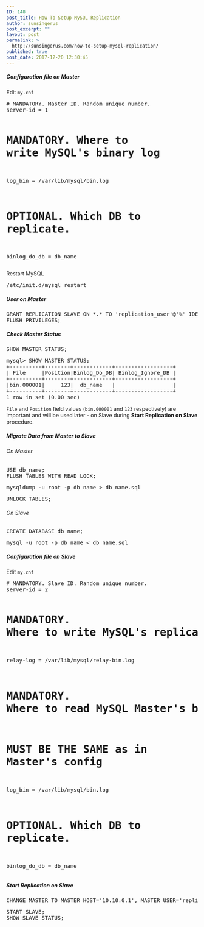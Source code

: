 ```yaml
---
ID: 148
post_title: How To Setup MySQL Replication
author: sunsingerus
post_excerpt: ""
layout: post
permalink: >
  http://sunsingerus.com/how-to-setup-mysql-replication/
published: true
post_date: 2017-12-20 12:30:45
---
```

<h5>Configuration file on Master</h5>
Edit <code>my.cnf</code>
<pre># MANDATORY. Master ID. Random unique number.
server-id = 1

# MANDATORY. Where to write MySQL's binary log
log_bin = /var/lib/mysql/bin.log

# OPTIONAL. Which DB to replicate.
binlog_do_db = db_name
</pre>
Restart MySQL
<pre>/etc/init.d/mysql restart
</pre>

<h5>User on Master</h5>
<pre>GRANT REPLICATION SLAVE ON *.* TO 'replication_user'@'%' IDENTIFIED BY 'qwerty';
FLUSH PRIVILEGES;
</pre>

<h5>Check Master Status</h5>
<pre>
SHOW MASTER STATUS;
</pre>
<pre>
mysql> SHOW MASTER STATUS;
+----------+--------+------------+------------------+
| File     |Position|Binlog_Do_DB| Binlog_Ignore_DB |
+----------+--------+------------+------------------+
|bin.000001|     123|  db_name   |                  |
+----------+--------+------------+------------------+
1 row in set (0.00 sec)
</pre>
<code>File</code> and <code>Position</code> field values (<code>bin.000001</code> and <code>123</code> respectively) are important and will be used later - on Slave during <strong>Start Replication on Slave</strong> procedure.

<h5>Migrate Data from Master to Slave</h5>
<h6>On Master</h6>
<pre>
USE db_name;
FLUSH TABLES WITH READ LOCK;
</pre>
<pre>
mysqldump -u root -p db_name > db_name.sql
</pre>

<pre>
UNLOCK TABLES;
</pre>
<h6>On Slave</h6>

<pre>
CREATE DATABASE db_name;
</pre>
<pre>
mysql -u root -p db_name < db_name.sql
</pre>

<h5>Configuration file on Slave</h5>
Edit <code>my.cnf</code>
<pre>
# MANDATORY. Slave ID. Random unique number.
server-id = 2

# MANDATORY. Where to write MySQL's replication/relay binary log
relay-log = /var/lib/mysql/relay-bin.log

# MANDATORY. Where to read MySQL Master's binary log
# MUST BE THE SAME as in Master's config
log_bin = /var/lib/mysql/bin.log

# OPTIONAL. Which DB to replicate.
binlog_do_db = db_name
</pre>

<h5>Start Replication on Slave</h5>
<pre>
CHANGE MASTER TO MASTER_HOST='10.10.0.1', MASTER_USER='replication_user', MASTER_PASSWORD='qwerty', MASTER_LOG_FILE = 'bin.000001', MASTER_LOG_POS = 123;
</pre>
<pre>
START SLAVE;
SHOW SLAVE STATUS;
</pre>